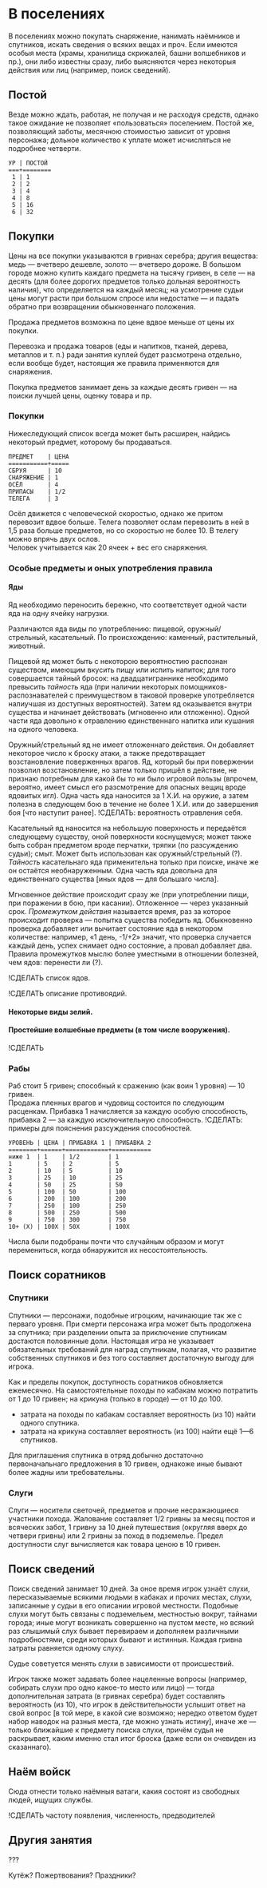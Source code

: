 # В поселениях

В поселениях можно покупать снаряжение, нанимать наёмников и спутников, искать сведения о всяких вещах и проч. Если имеются особыя места (храмы, хранилища скрижалей, башни волшебников и пр.), они либо известны сразу, либо выясняются через некоторыя действия или лиц (например, поиск сведений).

## Постой

Везде можно ждать, работая, не получая и не расходуя средств, однако такое ожидание не позволяет «пользоваться» поселением. Постой же, позволяющий заботы, месячною стоимостью зависит от уровня персонажа; дольное количество к уплате может исчисляться не подробнее четверти.
```
УР | ПОСТОЙ
===+========
 1 | 1
 2 | 2
 3 | 4
 4 | 8
 5 | 16
 6 | 32
```

## Покупки

Цены на все покупки указываются в гривнах серебра; другия вещества: медь — вчетверо дешевле, золото —  вчетверо дороже. В большом городе можно купить каждаго предмета на тысячу гривен, в селе — на десять (для более дорогих предметов только дольная вероятность наличия), что определяется на каждый месяц; на усмотрение судьи цены могут расти при большом спросе или недостатке — и падать обратно при возвращении обыкновеннаго положения.

Продажа предметов возможна по цене вдвое меньше от цены их покупки.

Перевозка и продажа товаров (еды и напитков, тканей, дерева, металлов и т. п.) ради занятия куплей будет разсмотрена отдельно, если вообще будет, настоящия же правила применяются для снаряжения.

Покупка предметов занимает день за каждые десять гривен — на поиски лучшей цены, оценку товара и пр.

### Покупки

Нижеследующий список всегда может быть расширен, найдись некоторый предмет, которому бы продаваться.

```
ПРЕДМЕТ    | ЦЕНА
===========+=====
СБРУЯ      | 10
СНАРЯЖЕНИЕ | 1
ОСЁЛ       | 4
ПРИПАСЫ    | 1/2
ТЕЛЕГА     | 3
```

Осёл движется с человеческой скоростью, однако же притом перевозит вдвое больше. Телега позволяет ослам перевозить в ней в 1,5 раза больше предметов, но со скоростью не более 10. В телегу можно впрячь двух ослов.  
Человек учитывается как 20 ячеек + вес его снаряжения.

### Особые предметы и оных употребления правила

#### Яды

Яд необходимо переносить бережно, что соответствует одной части яда на одну ячейку нагрузки.

Различаются яда виды по употреблению: пищевой, оружный/стрельный, касательный. По происхождению: каменный, растительный, животный.

Пищевой яд может быть с некоторою вероятностию распознан существом, имеющим вкусить пищу или испить напиток; для того совершается тайный бросок: на двадцатиграннике необходимо превысить _тайность_ яда (при наличии некоторых помощников-распознавателей с преимуществом в таковой проверке употребляется налиучшая из доступных вероятностей). Затем яд оказывается внутри существа и начинает действовать (мгновенно или отложенно). Одной части яда довольно к отравлению единственнаго напитка или кушания на одного человека.

Оружный/стрельный яд не имеет отложеннаго действия. Он добавляет некоторое число к броску атаки, а также предотвращает возстановление поверженных врагов. Яд, который бы при повержении позволил возстановление, но затем только пришёл в действие, не признаю потребным для какой бы то ни было игровой пользы (впрочем, вероятно, имеет смысл его разсмотрение для опасных вещиц вроде ядовитых игл). Одна часть яда наносится за 1 Х.И. на оружие, а затем полезна в следующем бою в течение не более 1 Х.И. или до завершения боя [что наступит ранее]. !СДЕЛАТЬ: вероятность отравления себя.

Касательный яд наносится на небольшую поверхность и передаётся следующему существу, оной поверхности коснущемуся; может также быть собран предметом вроде перчатки, тряпки (по разсуждению судьи); смыт. Может быть использован как оружный/стрельный (?). _Тайность_ касательнаго яда применительна только при поиске, иначе же он остаётся необнаруженным. Одна часть яда довольна для единственнаго существа [иных ядов — для большаго числа].

Мгновенное действие происходит сразу же (при употреблении пищи, при поражении в бою, при касании). Отложенное — через указанный срок. _Промежутком действия_ называется время, раз за которое происходит проверка — попытка существа победить яд. Обыкновенно проверка добавляет или вычитает состояние яда в некотором количестве: например, «1 день, -1/+2» значит, что проверка случается каждый день, успех снимает одно состояние, а провал добавляет два. Правила промежутков мыслю более уместными в отношении болезней, чем ядов: перенести ли (?).

!СДЕЛАТЬ список ядов.

!СДЕЛАТЬ описание противоядий.

#### Некоторые виды зелий.

#### Простейшие волшебные предметы (в том числе вооружения).

!СДЕЛАТЬ

### Рабы

Раб стоит 5 гривен; способный к сражению (как воин 1 уровня) — 10 гривен.  
Продажа пленных врагов и чудовищ состоится по следующим расценкам. Прибавка 1 начисляется за каждую особую способность, прибавка 2 — за каждую исключительную способность. !СДЕЛАТЬ: примеры для пояснения разсуждения способностей.
```
УРОВЕНЬ | ЦЕНА | ПРИБАВКА 1 | ПРИБАВКА 2 
========+======+============+===========
ниже 1  | 1    | 1/2        | 1
1       | 5    | 2          | 5
2       | 10   | 5          | 10
3       | 25   | 10         | 25
4       | 50   | 25         | 50
5       | 100  | 50         | 100
6       | 200  | 100        | 200
7       | 250  | 100        | 250
8       | 500  | 250        | 500
9       | 750  | 300        | 750
10+ (Х) | 100Х | 50Х        | 100Х
```

Числа были подобраны почти что случайным образом и могут перемениться, когда обнаружится их несостоятельность.

## Поиск соратников

### Спутники

Спутники — персонажи, подобные игроцким, начинающие так же с перваго уровня. При смерти персонажа игра может быть продолжена за спутника; при разделении опыта за приключение спутникам достаются половинные доли. Настоящая игра не указывает обязательных требований для наград спутникам, полагая, что развитие собственных спутников и без того составляет достаточную выгоду для игрока.

Как и пределы покупок, доступность соратников обновляется ежемесячно. На самостоятельные походы по кабакам можно потратить от 1 до 10 гривен; на крикуна (только в городе) — от 10 до 100.
* затрата на походы по кабакам составляет вероятность (из 10) найти одного спутника.
* затрата на крикуна составляет вероятность (из 100) найти ещё 1—6 спутников.

Для приглашения спутника в отряд добычно достаточно первоначальнаго предложения в 10 гривен, однакоже иные бывают более жадны или требовательны.

### Слуги

Слуги — носители светочей, предметов и прочие несражающиеся участники похода. Жалование составляет 1/2 гривны за месяц постоя и всяческих забот, 1 гривну за 10 дней путешествия (округляя вверх до четвери гривны) или 2 гривны за поход в подземелье. Предел доступности слуг вычисляется как товара ценою в 10 гривен.

## Поиск сведений

Поиск сведений занимает 10 дней. За оное время игрок узнаёт слухи, пересказываемые всякими людьми в кабаках и прочих местах, слухи, записанные у судьи в его описании игровой местности. Подобные слухи могут быть связаны с подземельем, местностью вокруг, тайнами города; иные могут возникать совершенно на пустом месте, но всякий раз слышимый слух бывает перевираем и дополняем различными подробностями, среди которых бывают и истинныя. Каждая гривна затраты равняется одному слуху.

Судье советуется менять слухи в зависимости от происшествий.

Игрок также может задавать более нацеленные вопросы (например, собирать слухи про одно какое-то место или лицо) — тогда дополнительная затрата (в гривнах серебра) будет составлять вероятность (из 10), что игрок в действительности услышит ответ на свой вопрос [в той мере, в какой сие возможно; нередко ответом будет набор наводок на разныя места, где можно узнать истину], иначе же — только ближайшие к предмету поиска слухи, причём судья не раскрывает, каким именно стал итог броска (даже если он очевиден из сказаннаго).

## Наём войск

Сюда отнести только наёмныя ватаги, какия состоят из свободных людей, ищущих службы.

!СДЕЛАТЬ частоту появления, численность, предводителей

## Другия занятия

???

Кутёж? Пожертвования? Праздники?
